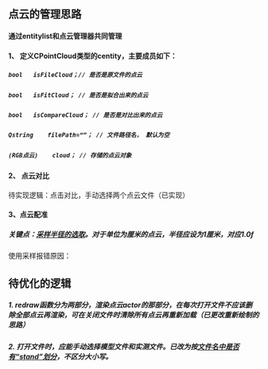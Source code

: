 ## 点云的管理思路

#### 通过entitylist和点云管理器共同管理

#### 1、 定义CPointCloud类型的centity，主要成员如下：

##### 		`bool	isFileCloud；// 是否是原文件的点云`

##### 		`bool	isFitCloud； // 是否是拟合出来的点云`

##### 		`bool	isCompareCloud； // 是否是对比出来的点云`

##### 		`Qstring	filePath=“”； // 文件路径名， 默认为空`

##### 		`(RGB点云)	cloud； // 存储的点云对象`

#### 2、 点云对比

待实现逻辑：点击对比，手动选择两个点云文件（已实现）



#### 3、点云配准

##### 关键点：<u>采样半径的选取</u>。对于单位为厘米的点云，半径应设为1厘米，对应1.0f

使用采样报错原因：

## 待优化的逻辑

##### 1.	redraw函数分为两部分，渲染点云actor的那部分，在每次打开文件不应该删除全部点云再渲染，可在关闭文件时清除所有点云再重新加载（已更改重新绘制的思路）

##### 2.   打开文件时，应能手动选择模型文件和实测文件。已改为按<u>文件名中是否有“stand”划分</u>，不区分大小写。


